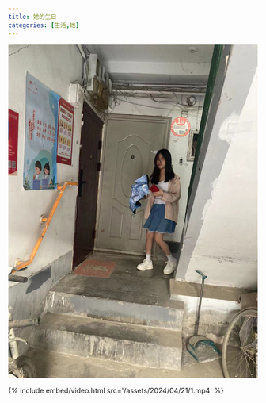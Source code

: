```yaml
---
title: 她的生日
categories: [生活,她]
---
```

![1.jpg](/assets/2024/04/21/1.jpg)

{% include embed/video.html src='/assets/2024/04/21/1.mp4' %}
